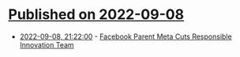 # [Published on 2022-09-08](index.md)

* [2022-09-08, 21:22:00](https://tech.slashdot.org/story/22/09/08/1850213/facebook-parent-meta-cuts-responsible-innovation-team?utm_source=rss1.0mainlinkanon&utm_medium=feed) - [Facebook Parent Meta Cuts Responsible Innovation Team](https://tech.slashdot.org/story/22/09/08/1850213/facebook-parent-meta-cuts-responsible-innovation-team?utm_source=rss1.0mainlinkanon&utm_medium=feed)
